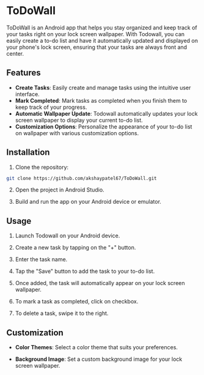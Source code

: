 
# ToDoWall

ToDoWall is an Android app that helps you stay organized and keep track of your tasks right on your lock screen wallpaper. With Todowall, you can easily create a to-do list and have it automatically updated and displayed on your phone's lock screen, ensuring that your tasks are always front and center.


## Features

- **Create Tasks**: Easily create and manage tasks using the intuitive user interface.
- **Mark Completed**: Mark tasks as completed when you finish them to keep track of your progress.
- **Automatic Wallpaper Update**: Todowall automatically updates your lock screen wallpaper to display your current to-do list.
- **Customization Options**: Personalize the appearance of your to-do list on wallpaper with various customization options.


## Installation

1. Clone the repository:

```bash
git clone https://github.com/akshaypatel67/ToDoWall.git
```

2. Open the project in Android Studio.

3. Build and run the app on your Android device or emulator.
## Usage

1. Launch Todowall on your Android device.

2. Create a new task by tapping on the "+" button.

3. Enter the task name.

4. Tap the "Save" button to add the task to your to-do list.

5. Once added, the task will automatically appear on your lock screen wallpaper.

7. To mark a task as completed, click on checkbox.

8. To delete a task, swipe it to the right.
## Customization

- **Color Themes**: Select a color theme that suits your preferences.

- **Background Image**: Set a custom background image for your lock screen wallpaper.